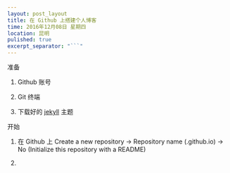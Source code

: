 ```yaml
---
layout: post_layout
title: 在 Github 上搭建个人博客
time: 2016年12月08日 星期四
location: 昆明
pulished: true
excerpt_separator: "```"
---
```


准备

1. Github 账号

2. Git 终端

3. 下载好的 [jekyll](http://jekyllthemes.org/) 主题

开始

1. 在 Github 上 Create a new repository -> Repository name (<github username>.github.io) -> No (Initialize this repository with a README)

2. 
